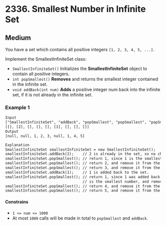 # 2336. Smallest Number in Infinite Set

## Medium

You have a set which contains all positive integers `[1, 2, 3, 4, 5, ...]`.

Implement the SmallestInfiniteSet class:

- `SmallestInfiniteSet()` Initializes the **SmallestInfiniteSet** object to contain all positive integers.
- `int popSmallest()` **Removes** and returns the smallest integer contained in the infinite set.
- `void addBack(int num)` **Adds** a positive integer num back into the infinite set, if it is not already in the infinite set.

### Example 1

```txt
Input
["SmallestInfiniteSet", "addBack", "popSmallest", "popSmallest", "popSmallest", "addBack", "popSmallest", "popSmallest", "popSmallest"]
[[], [2], [], [], [], [1], [], [], []]
Output
[null, null, 1, 2, 3, null, 1, 4, 5]
```

```txt
Explanation
SmallestInfiniteSet smallestInfiniteSet = new SmallestInfiniteSet();
smallestInfiniteSet.addBack(2);    // 2 is already in the set, so no change is made.
smallestInfiniteSet.popSmallest(); // return 1, since 1 is the smallest number, and remove it from the set.
smallestInfiniteSet.popSmallest(); // return 2, and remove it from the set.
smallestInfiniteSet.popSmallest(); // return 3, and remove it from the set.
smallestInfiniteSet.addBack(1);    // 1 is added back to the set.
smallestInfiniteSet.popSmallest(); // return 1, since 1 was added back to the set and
                                   // is the smallest number, and remove it from the set.
smallestInfiniteSet.popSmallest(); // return 4, and remove it from the set.
smallestInfiniteSet.popSmallest(); // return 5, and remove it from the set.
```

#### Constrains

- `1 <= num <= 1000`
- At most `1000` calls will be made in total to `popSmallest` and `addBack`.
